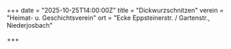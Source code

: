 +++
date = "2025-10-25T14:00:00Z"
title = "Dickwurzschnitzen"
verein = "Heimat- u. Geschichtsverein"
ort = "Ecke Eppsteinerstr. / Gartenstr., Niederjosbach"

+++
